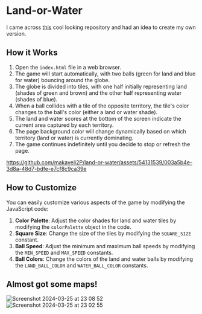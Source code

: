 # Land-or-Water

I came across [this](https://github.com/vnglst/pong-wars?tab=readme-ov-file) cool looking repository and had an idea to create my own version.

## How it Works

1. Open the `index.html` file in a web browser.
2. The game will start automatically, with two balls (green for land and blue for water) bouncing around the globe.
3. The globe is divided into tiles, with one half initially representing land (shades of green and brown) and the other half representing water (shades of blue).
4. When a ball collides with a tile of the opposite territory, the tile's color changes to the ball's color (either a land or water shade).
5. The land and water scores at the bottom of the screen indicate the current area captured by each territory.
6. The page background color will change dynamically based on which territory (land or water) is currently dominating.
7. The game continues indefinitely until you decide to stop or refresh the page.


https://github.com/makaveli2P/land-or-water/assets/54131539/003a5b4e-3d8a-48d7-bdfe-e7cf8c9ca39e

## How to Customize

You can easily customize various aspects of the game by modifying the JavaScript code:

1. **Color Palette**: Adjust the color shades for land and water tiles by modifying the `colorPalette` object in the code.
2. **Square Size**: Change the size of the tiles by modifying the `SQUARE_SIZE` constant.
3. **Ball Speed**: Adjust the minimum and maximum ball speeds by modifying the `MIN_SPEED` and `MAX_SPEED` constants.
4. **Ball Colors**: Change the colors of the land and water balls by modifying the `LAND_BALL_COLOR` and `WATER_BALL_COLOR` constants.

## Almost got some maps!
![Screenshot 2024-03-25 at 23 08 52](https://github.com/makaveli2P/land-or-water/assets/54131539/9ee5e542-a528-4ab0-b030-980d7999b44b)
![Screenshot 2024-03-25 at 23 02 55](https://github.com/makaveli2P/land-or-water/assets/54131539/118519b0-44fc-4505-bab1-8aadd8234ece)
